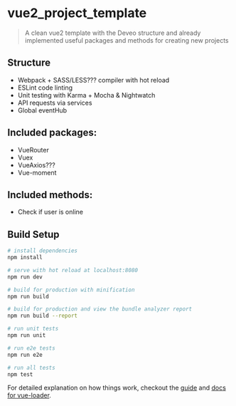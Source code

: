 # vue2_project_template
> A clean vue2 template with the Deveo structure and already implemented useful packages and methods for creating new projects

## Structure
* Webpack + SASS/LESS??? compiler with hot reload
* ESLint code linting
* Unit testing with Karma + Mocha & Nightwatch
* API requests via services
* Global eventHub

## Included packages:
* VueRouter
* Vuex
* VueAxios???
* Vue-moment

## Included methods:
* Check if user is online

## Build Setup

``` bash
# install dependencies
npm install

# serve with hot reload at localhost:8080
npm run dev

# build for production with minification
npm run build

# build for production and view the bundle analyzer report
npm run build --report

# run unit tests
npm run unit

# run e2e tests
npm run e2e

# run all tests
npm test
```

For detailed explanation on how things work, checkout the [guide](http://vuejs-templates.github.io/webpack/) and [docs for vue-loader](http://vuejs.github.io/vue-loader).
